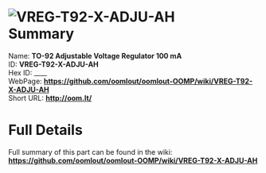 
![VREG-T92-X-ADJU-AH](https://github.com/oomlout/oomlout-OOMP/blob/master/parts/VREG-T92-X-ADJU-AH/VREG-T92-X-ADJU-AH_420.jpg)   
Summary
=================
  
Name: __TO-92 Adjustable Voltage Regulator 100 mA__    
ID: __VREG-T92-X-ADJU-AH__   
Hex ID: ____   
WebPage: __https://github.com/oomlout/oomlout-OOMP/wiki/VREG-T92-X-ADJU-AH__   
Short URL: __http://oom.lt/__   

Full Details
==========================
Full summary of this part can be found in the wiki:   
__https://github.com/oomlout/oomlout-OOMP/wiki/VREG-T92-X-ADJU-AH__    


